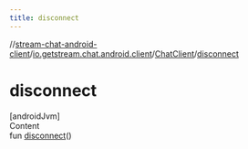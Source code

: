 ```yaml
---
title: disconnect
---
```

//[stream-chat-android-client](../../../index.md)/[io.getstream.chat.android.client](../index.md)/[ChatClient](index.md)/[disconnect](disconnect.md)



# disconnect  
[androidJvm]  
Content  
fun [disconnect](disconnect.md)()  



